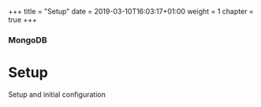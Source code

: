 +++
title = "Setup"
date = 2019-03-10T16:03:17+01:00
weight = 1
chapter = true
+++

### MongoDB

# Setup

Setup and initial configuration